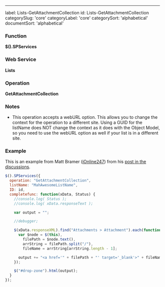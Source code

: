 ---
label: Lists-GetAttachmentCollection
id: Lists-GetAttachmentCollection
categorySlug: 'core'
categoryLabel: 'core'
categorySort: 'alphabetical'
documentSort: 'alphabetical'

### Function

**$().SPServices**

### Web Service

**Lists**

### Operation

**GetAttachmentCollection**

### Notes

* This operation accepts a webURL option. This allows you to change the context for the operation to a different site. Using a GUID for the listName does NOT change the context as it does with the Object Model, so you need to use the webURL option as well if your list is in a different site.

### Example

This is an example from Matt Bramer ([iOnline247](http://www.codeplex.com/site/users/view/iOnline247)) from his [post in the discussions](https://spservices.codeplex.com/discussions/400677).
```javascript
$().SPServices({
  operation: "GetAttachmentCollection",
  listName: "MahAwesomeListName",
  ID: id,
  completefunc: function(xData, Status) {
    //console.log( Status );
    //console.log( xData.responseText );

    var output = "";

    //debugger;

    $(xData.responseXML).find("Attachments > Attachment").each(function(i, el) {
      var $node = $(this),
        filePath = $node.text(),
        arrString = filePath.split("/"),
        fileName = arrString[arrString.length - 1];

      output += "<a href='" + filePath + "' target='_blank'>" + fileName + "</a><br />";
    });

    $("#drop-zone").html(output);
  }
});
```